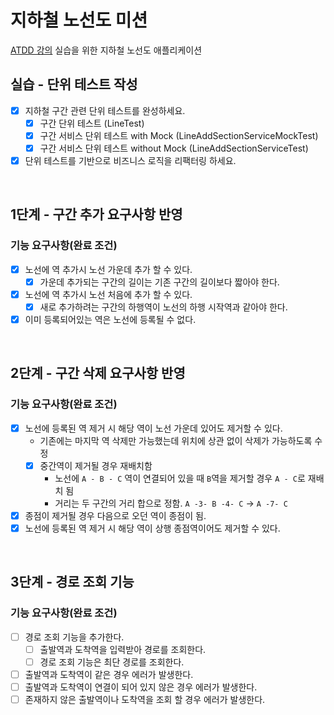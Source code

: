 # 지하철 노선도 미션
[ATDD 강의](https://edu.nextstep.camp/c/R89PYi5H) 실습을 위한 지하철 노선도 애플리케이션

## 실습 - 단위 테스트 작성

- [x] 지하철 구간 관련 단위 테스트를 완성하세요. 
  - [x] 구간 단위 테스트 (LineTest)
  - [x] 구간 서비스 단위 테스트 with Mock (LineAddSectionServiceMockTest)
  - [x] 구간 서비스 단위 테스트 without Mock (LineAddSectionServiceTest)
- [x] 단위 테스트를 기반으로 비즈니스 로직을 리팩터링 하세요.

<br>

## 1단계 - 구간 추가 요구사항 반영

### 기능 요구사항(완료 조건)

- [x] 노선에 역 추가시 노선 가운데 추가 할 수 있다.
  - [x] 가운데 추가되는 구간의 길이는 기존 구간의 길이보다 짧아야 한다.
- [x] 노선에 역 추가시 노선 처음에 추가 할 수 있다.
  - [x] 새로 추가하려는 구간의 하행역이 노선의 하행 시작역과 같아야 한다.
- [x] 이미 등록되어있는 역은 노선에 등록될 수 없다.

<br>

## 2단계 - 구간 삭제 요구사항 반영


### 기능 요구사항(완료 조건)

- [x] 노선에 등록된 역 제거 시 해당 역이 노선 가운데 있어도 제거할 수 있다.
  - 기존에는 마지막 역 삭제만 가능했는데 위치에 상관 없이 삭제가 가능하도록 수정
  - [x] 중간역이 제거될 경우 재배치함
    - 노선에 `A - B - C` 역이 연결되어 있을 때 `B`역을 제거할 경우 `A - C`로 재배치 됨
    - 거리는 두 구간의 거리 합으로 정함. `A -3- B -4- C` -> `A -7- C`
- [x] 종점이 제거될 경우 다음으로 오던 역이 종점이 됨.
- [x] 노선에 등록된 역 제거 시 해당 역이 상행 종점역이어도 제거할 수 있다.

<br>

## 3단계 - 경로 조회 기능

### 기능 요구사항(완료 조건)

- [ ] 경로 조회 기능을 추가한다.
  - [ ] 출발역과 도착역을 입력받아 경로를 조회한다.
  - [ ] 경로 조회 기능은 최단 경로를 조회한다.
- [ ] 출발역과 도착역이 같은 경우 에러가 발생한다.
- [ ] 출발역과 도착역이 연결이 되어 있지 않은 경우 에러가 발생한다.
- [ ] 존재하지 않은 출발역이나 도착역을 조회 할 경우 에러가 발생한다.
